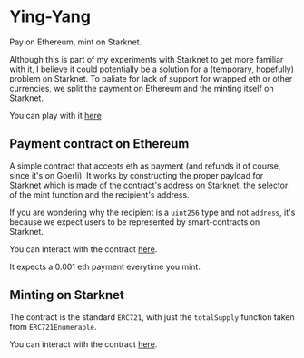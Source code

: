 # Ying-Yang
Pay on Ethereum, mint on Starknet.

Although this is part of my experiments with Starknet to get more familiar with it, I believe it could potentially be a solution for a (temporary, hopefully) problem on Starknet. To paliate for lack of support for wrapped eth or other currencies, we split the payment on Ethereum and the minting itself on Starknet.

You can play with it [here](https://ying-yang-gamma.vercel.app/)

## Payment contract on Ethereum
A simple contract that accepts eth as payment (and refunds it of course, since it's on Goerli). It works by constructing the proper payload for Starknet which is made of the contract's address on Starknet, the selector of the mint function and the recipient's address.

If you are wondering why the recipient is a `uint256` type and not `address`, it's because we expect users to be represented by smart-contracts on Starknet.

You can interact with the contract [here](https://goerli.etherscan.io/address/0xa46AdF555Efe9A7F69C1e1ee33BEeEb68dE17dd2).

It expects a 0.001 eth payment everytime you mint.

## Minting on Starknet
The contract is the standard `ERC721`, with just the `totalSupply` function taken from `ERC721Enumerable`.

You can interact with the contract [here](https://goerli.voyager.online/contract/0x000af17e06ea9907051522a9db715563a504208fad1651aa9c850296f47a3624#readContract).